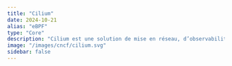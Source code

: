 ```yaml
---
title: "Cilium"
date: 2024-10-21
alias: "eBPF"
type: "Core"
description: "Cilium est une solution de mise en réseau, d’observabilité et de sécurité utilisant un plan de données basé sur eBPF."
image: "/images/cncf/cilium.svg"
sidebar: false
---
```

